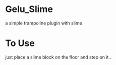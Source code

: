 # Gelu_Slime
a simple trampoline plugin with slime
# To Use
just place a slime block on the floor and step on it..
